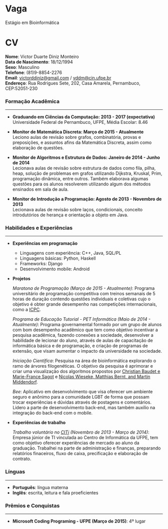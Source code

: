 Vaga
====

Estágio em Bioinformática


CV
==

**Nome**: Victor Duarte Diniz Monteiro  
**Data de Nascimento**: 18/12/1994  
**Sexo**: Masculino  
**Telefone**: (81)9-8854-2276  
**Email**: victorddiniz@gmail.com / vddm@cin.ufpe.br  
**Endereço**: Rua Rodrigues Sete, 202, Casa Amarela, Pernambuco, CEP:52051-230  

### Formação Acadêmica ###
* * *

- **Graduando em Ciências da Computação:  2013 - 2017 (expectativa)**  
	Universidade Federal de Pernambuco, UFPE, Média Escolar: 8.46

- **Monitor de Matemática Discreta: Março de 2015 - Atualmente**  
	Leciono aulas de revisão sobre grafos, combinatória, provas e preposições,
	e assuntos afins da Matemática Discreta, assim como elaboração de questões. 

- **Monitor de Algoritmos e Estrutura de Dados: Janeiro de 2014 - Junho de 2014**  
	Lecionava aulas de revisão sobre estrutura de dados como fila, pilha, heap, solução de problemas em grafos 	utilizando Dijkstra, Kruskal, Prim, programação dinâmica, entre outros. Também elaborava algumas questões para 	os alunos resolverem utilizando algum dos métodos ensinados em sala de aula.

- **Monitor de Introdução a Programação: Agosto de 2013 - Novembro de 2013**  
	Lecionava aulas de revisão sobre laços, condicionais, conceito introdutórios de herança e orientação a 			objeto em Java.  

### Habilidades e Experiências ###
* * *

- **Experiências em programação**
	- Linguagens com experiência: C++, Java, SQL/PL
	- Linguagens básicas: Python, Haskell
	- Frameworks: Django
	- Desenvolvimento mobile: Android  

- **Projetos**  
  
	*Maratona de Programação (Março de 2015 - Atualmente)*: Programa universitário de programação competitiva 		com treinos semanais de 5 horas de duração contendo questões individuais e coletivas cujo o objetivo é 	obter grande desempenho nas competições internacionais, como a [ICPC](http://icpc.baylor.edu/).  

	*Programa de Educação Tutorial - PET Informática (Maio de 2014 - Atualmente)*: Programa governamental 			formado por um 	grupo de alunos com bom desempenho acadêmico que tem como objetivo incentivar a 		pesquisa acadêmica, fazendo conexões a sociedade, desenvolver a habilidade de lecionar do aluno, através 	de aulas de capacitação de informática básica e de programação, e criação de programas de extensão, que 		visam aumentar o impacto da universidade na sociedade.  
	
	*Iniciação Científica*: Pesquisa na área de bioinformática explorando o ramo de árvores 			filogenéticas. O objetivo da pesquisa é aprimorar e criar uma visualização dos algoritmos propostos 		por [Christian Baudet e Marie-France Sagot](https://www.dropbox.com/s/es4fs37rxx2l7vo/EUCALYPT.pdf?dl=0) 	e [Nicolas Wieseke, Matthias Bernt, and Martin Middendorf](https://www.dropbox.com/s/vzztrc3kvrgs9mi/unifyingParsimoniousTree.pdf?dl=0).  

	*Bee*: Aplicativo em desenvolvimento que visa oferecer um ambiente seguro e anônimo 		para a comunidade LGBT de forma que possam trocar experiências e dúvidas através de postagens e 		comentários. Lidero a parte de desenvolvimento back-end, mas também auxilio na integração do back-end com 	o mobile.  

- **Experiências de trabalho**  

	*Trabalho voluntário no [CITi](http://citi.org.br/) (Novembro de 2013 - Março de 2014)*: Empresa júnior de 	TI vinculada ao Centro de Informática da UFPE, tem como objetivo oferecer experiências de mercado ao aluno da 	graduação. Trabalhei na parte de administração e finanças, preparando relatórios finaceiros, fluxo de caixa, 			precificação e elaboração de contrato.

### Línguas ###
* * *

- **Português**: língua materna  
- **Inglês**: escrita, leitura e fala proeficientes  

### Prêmios e Conquistas ###
* * *

- **Microsoft Coding Programing - UFPE (Março de 2015)**: 4º lugar  
